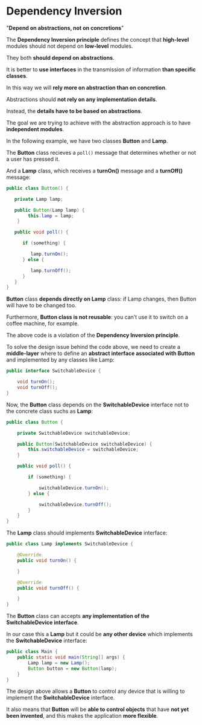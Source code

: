 
# Dependency Inversion

"**Depend on abstractions, not on concretions**"

The **Dependency Inversion principle** defines the concept that **high-level** modules should not depend on **low-level** modules. 

They both **should depend on abstractions**. 

It is better to **use interfaces** in the transmission of information **than specific classes**. 

In this way we will **rely more on abstraction than on concretion**.

Abstractions should **not rely on any implementation details**.​

Instead, the **details have to be based on abstractions**.​

The goal we are trying to achieve with the abstraction approach is to have **independent modules**.​

​In the following example, we have two classes **Button** and **Lamp**.

The **Button** class recieves a `poll()` message that determines whether or not a user has pressed it. 

And a **Lamp** class, which receives a **turnOn()** message and a **turnOff()** message:

```java
public class Button() {

   private Lamp lamp;

   public Button(Lamp lamp) {
        this.lamp = lamp;
    }

   public void poll() {

      if (something) {

         lamp.turnOn();
      } else {

         lamp.turnOff();
      }
   }
}
```
**Button** class **depends directly on Lamp** class: if Lamp changes, then Button will have to be changed too.

Furthermore, **Button class is not reusable**: you can’t use it to switch on a coffee machine, for example.

The above code is a violation of the **Dependency Inversion principle**.

To solve the design issue behind the code above, we need to create a **middle-layer** where to define an **abstract interface associated with Button** and implemented by any classes like Lamp:

```java
public interface SwitchableDevice {

    void turnOn();
    void turnOff();
}
```
Now, the **Button** class depends on the **SwitchableDevice** interface not to the concrete class suchs as **Lamp**:
```java 
public class Button {

    private SwitchableDevice switchableDevice;

    public Button(SwitchableDevice switchableDevice) {
        this.switchableDevice = switchableDevice;
    }

    public void poll() {

        if (something) {

            switchableDevice.turnOn();
        } else {

            switchableDevice.turnOff();
        }
    }
}
```
The **Lamp** class should implements **SwitchableDevice** interface:

```java
public class Lamp implements SwitchableDevice {

    @Override
    public void turnOn() {

    }

    @Override
    public void turnOff() {

    }
}
```

The **Button** class can accepts **any implementation of the SwitchableDevice interface**.

In our case this a **Lamp** but it could be **any other device** which implements the **SwitchableDevice** interface:

```java
public class Main {
    public static void main(String[] args) {
        Lamp lamp = new Lamp();
        Button button = new Button(lamp);
    }
}
```

The design above allows a **Button** to control any device that is willing to implement the **SwitchableDevice** interface. 

It also means that **Button** will be **able to control objects** that have **not yet been invented**, and this makes the application **more flexible**.
